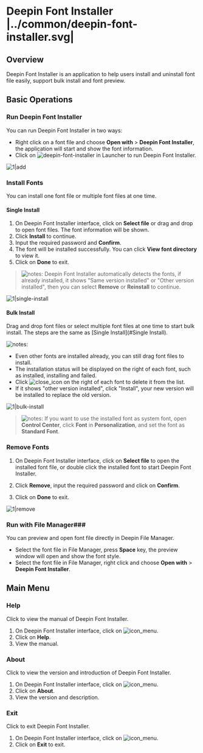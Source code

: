# Deepin Font Installer |../common/deepin-font-installer.svg|

## Overview

Deepin Font Installer is an application to help users install and uninstall font file easily, support bulk install and font preview.


## Basic Operations

### Run Deepin Font Installer

You can run Deepin Font Installer in two ways:

- Right click on a font file and choose **Open with** > **Deepin Font Installer**, the application will start and show the font information.
- Click on ![deepin-font-installer](icon/font.svg) in Launcher to run Deepin Font Installer. 

![1|add](jpg/add.jpg)

### Install Fonts
You can install one font file or multiple font files at one time.

#### Single Install

1. On Deepin Font Installer interface, click on **Select file** or drag and drop to open font files. The font information will be shown.
2. Click **Install** to continue.
3. Input the required password and **Confirm**.
4. The font will be installed successfully. You can click **View font directory** to view it.
5. Click on **Done** to exit.


> ![notes](icon/notes.svg): Deepin Font Installer automatically detects the fonts, if already installed, it shows "Same version installed" or "Other version installed", then you can select **Remove** or **Reinstall** to continue.

![1|single-install](jpg/single-install.jpg)

#### Bulk Install

Drag and drop font files or select multiple font files at one time to start bulk install. The steps are the same as [Single Install](#Single Install).

![notes](icon/tips.svg):

- Even other fonts are installed already, you can still drag font files to install.
- The installation status will be displayed on the right of each font, such as installed, installing and failed.
- Click ![close_icon](icon/close_icon.svg) on the right of each font to delete it from the list. 
- If it shows "other version installed", click "Install", your new version will be installed to replace the old version.

![1|bulk-install](jpg/bulk-install.jpg)

> ![notes](icon/notes.svg): If you want to use the installed font as system font, open **Control Center**, click **Font** in **Personalization**, and set the font as **Standard Font**.

### Remove Fonts

1. On Deepin Font Installer interface, click on **Select file** to open the installed font file, or double click the installed font to start Deepin Font Installer.

2. Click **Remove**, input the required password and click on **Confirm**.

3. Click on **Done** to exit.


![1|remove](jpg/remove.jpg)

### Run with File Manager###

You can preview and open font file directly in Deepin File Manager.

- Select the font file in File Manager, press **Space** key, the preview window will open and show the font style.
- Select the font file in File Manager, right click and choose **Open with** > **Deepin Font Installer**.

## Main Menu

### Help

Click to view the manual of Deepin Font Installer.

1. On Deepin Font Installer interface, click on ![icon_menu](icon/icon_menu.svg).
2. Click on **Help**.
3. View the manual.




### About

Click to view the version and introduction of Deepin Font Installer.

1. On Deepin Font Installer interface, click on ![icon_menu](icon/icon_menu.svg).
2. Click on **About**.
3. View the version and description.




### Exit

Click to exit Deepin Font Installer.

1. On Deepin Font Installer interface, click on ![icon_menu](icon/icon_menu.svg).
2. Click on **Exit** to exit.
